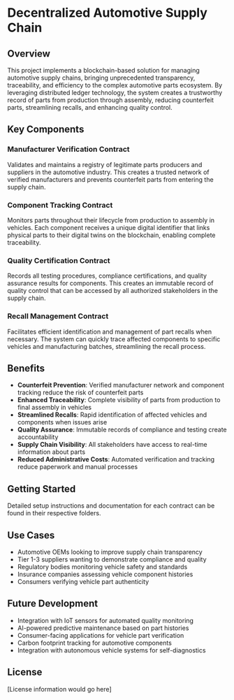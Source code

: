 # Decentralized Automotive Supply Chain

## Overview

This project implements a blockchain-based solution for managing automotive supply chains, bringing unprecedented transparency, traceability, and efficiency to the complex automotive parts ecosystem. By leveraging distributed ledger technology, the system creates a trustworthy record of parts from production through assembly, reducing counterfeit parts, streamlining recalls, and enhancing quality control.

## Key Components

### Manufacturer Verification Contract
Validates and maintains a registry of legitimate parts producers and suppliers in the automotive industry. This creates a trusted network of verified manufacturers and prevents counterfeit parts from entering the supply chain.

### Component Tracking Contract
Monitors parts throughout their lifecycle from production to assembly in vehicles. Each component receives a unique digital identifier that links physical parts to their digital twins on the blockchain, enabling complete traceability.

### Quality Certification Contract
Records all testing procedures, compliance certifications, and quality assurance results for components. This creates an immutable record of quality control that can be accessed by all authorized stakeholders in the supply chain.

### Recall Management Contract
Facilitates efficient identification and management of part recalls when necessary. The system can quickly trace affected components to specific vehicles and manufacturing batches, streamlining the recall process.

## Benefits

- **Counterfeit Prevention**: Verified manufacturer network and component tracking reduce the risk of counterfeit parts
- **Enhanced Traceability**: Complete visibility of parts from production to final assembly in vehicles
- **Streamlined Recalls**: Rapid identification of affected vehicles and components when issues arise
- **Quality Assurance**: Immutable records of compliance and testing create accountability
- **Supply Chain Visibility**: All stakeholders have access to real-time information about parts
- **Reduced Administrative Costs**: Automated verification and tracking reduce paperwork and manual processes

## Getting Started

Detailed setup instructions and documentation for each contract can be found in their respective folders.

## Use Cases

- Automotive OEMs looking to improve supply chain transparency
- Tier 1-3 suppliers wanting to demonstrate compliance and quality
- Regulatory bodies monitoring vehicle safety and standards
- Insurance companies assessing vehicle component histories
- Consumers verifying vehicle part authenticity

## Future Development

- Integration with IoT sensors for automated quality monitoring
- AI-powered predictive maintenance based on part histories
- Consumer-facing applications for vehicle part verification
- Carbon footprint tracking for automotive components
- Integration with autonomous vehicle systems for self-diagnostics

## License

[License information would go here]
